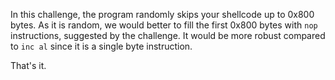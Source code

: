 In this challenge, the program randomly skips your shellcode up to 0x800 bytes.
As it is random, we would better to fill the first 0x800 bytes with `nop` instructions, suggested by the challenge.
It would be more robust compared to `inc al` since it is a single byte instruction.

That's it.
